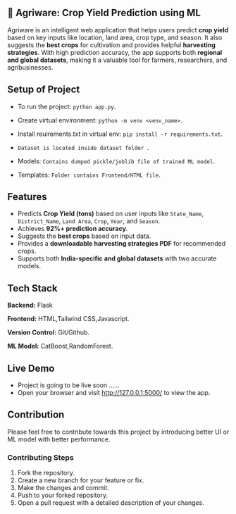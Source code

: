 
## 🌾 Agriware: Crop Yield Prediction using ML

Agriware is an intelligent web application that helps users predict **crop yield** based on key inputs like location, land area, crop type, and season. It also suggests the **best crops** for cultivation and provides helpful **harvesting strategies**. With high prediction accuracy, the app supports both **regional and global datasets**, making it a valuable tool for farmers, researchers, and agribusinesses.  
 

## Setup of Project
- To run the project: `python app.py`.

- Create virtual environment: `python -m venv <venv_name>`.

- Install reuirements.txt in virtual env: `pip install -r requirements.txt`.

- `Dataset is located inside dataset folder `.

- Models: `Contains dumped pickle/joblib file of trained ML model`.

- Templates: `Folder contains Frontend/HTML file`.

## Features
  

- Predicts **Crop Yield (tons)** based on user inputs like `State_Name`, `District_Name`, `Land Area`, `Crop`, `Year`, and `Season`.  
- Achieves **92%+ prediction accuracy**.  
- Suggests the **best crops** based on input data.  
- Provides a **downloadable harvesting strategies PDF** for recommended crops.  
- Supports both **India-specific and global datasets** with two accurate models.  



## Tech Stack

**Backend:** Flask

**Frontend:** HTML,Tailwind CSS,Javascript.

**Version Control:** Git/Github.

**ML Model:** CatBoost,RandomForest.

## Live Demo
  

- Project is going to be live soon ......
- Open your browser and visit http://127.0.0.1:5000/ to view the app.


## Contribution
Please feel free to contribute towards this project by introducing better UI or ML model with better performance.


### Contributing Steps  

1. Fork the repository.  
2. Create a new branch for your feature or fix.  
3. Make the changes and commit.  
4. Push to your forked repository.  
5. Open a pull request with a detailed description of your changes. 